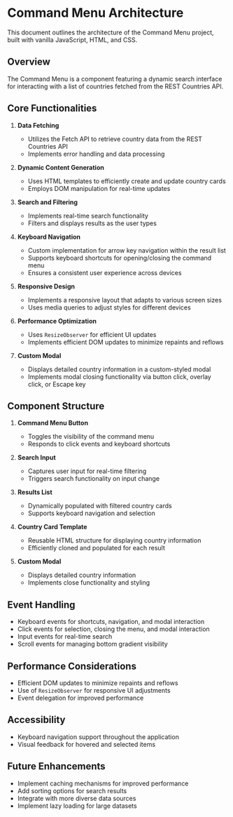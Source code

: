 # Command Menu Architecture

This document outlines the architecture of the Command Menu project, built with vanilla JavaScript, HTML, and CSS.

## Overview

The Command Menu is a component featuring a dynamic search interface for interacting with a list of countries fetched from the REST Countries API.

## Core Functionalities

1. **Data Fetching**
   - Utilizes the Fetch API to retrieve country data from the REST Countries API
   - Implements error handling and data processing

2. **Dynamic Content Generation**
   - Uses HTML templates to efficiently create and update country cards
   - Employs DOM manipulation for real-time updates

3. **Search and Filtering**
   - Implements real-time search functionality
   - Filters and displays results as the user types

4. **Keyboard Navigation**
   - Custom implementation for arrow key navigation within the result list
   - Supports keyboard shortcuts for opening/closing the command menu
   - Ensures a consistent user experience across devices

5. **Responsive Design**
   - Implements a responsive layout that adapts to various screen sizes
   - Uses media queries to adjust styles for different devices

6. **Performance Optimization**
   - Uses `ResizeObserver` for efficient UI updates
   - Implements efficient DOM updates to minimize repaints and reflows

7. **Custom Modal**
   - Displays detailed country information in a custom-styled modal
   - Implements modal closing functionality via button click, overlay click, or Escape key

## Component Structure

1. **Command Menu Button**
   - Toggles the visibility of the command menu
   - Responds to click events and keyboard shortcuts

2. **Search Input**
   - Captures user input for real-time filtering
   - Triggers search functionality on input change

3. **Results List**
   - Dynamically populated with filtered country cards
   - Supports keyboard navigation and selection

4. **Country Card Template**
   - Reusable HTML structure for displaying country information
   - Efficiently cloned and populated for each result

5. **Custom Modal**
   - Displays detailed country information
   - Implements close functionality and styling

## Event Handling

- Keyboard events for shortcuts, navigation, and modal interaction
- Click events for selection, closing the menu, and modal interaction
- Input events for real-time search
- Scroll events for managing bottom gradient visibility

## Performance Considerations

- Efficient DOM updates to minimize repaints and reflows
- Use of `ResizeObserver` for responsive UI adjustments
- Event delegation for improved performance

## Accessibility

- Keyboard navigation support throughout the application
- Visual feedback for hovered and selected items

## Future Enhancements

- Implement caching mechanisms for improved performance
- Add sorting options for search results
- Integrate with more diverse data sources
- Implement lazy loading for large datasets
